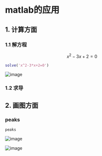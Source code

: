 # matlab的应用
## 1. 计算方面
### 1.1 解方程
$$ x^2-3x+2=0 $$
```matlab
solve('x^2-3*x+2=0')
```
![image](https://user-images.githubusercontent.com/53288823/171981551-c9136905-c843-4390-bfda-74a4c2e3ef69.png)
### 1.2 求导
## 2. 画图方面
### peaks
```
peaks
```
![image](https://user-images.githubusercontent.com/53288823/171981682-16e41427-2778-4357-96fe-6db8f6f75cc6.png)

![image](https://user-images.githubusercontent.com/53288823/171981763-68181211-ddff-47e4-a578-5de2387807ac.png)
